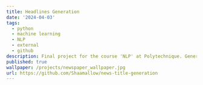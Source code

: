 ```yaml
---
title: Headlines Generation
date: '2024-04-03'
tags:
  - python
  - machine learning
  - NLP
  - external
  - github
description: Final project for the course 'NLP' at Polytechnique. Generate headlines from article description.
published: true
wallpaper: /projects/newspaper_wallpaper.jpg
url: https://github.com/Shaamallow/news-title-generation
---
```

